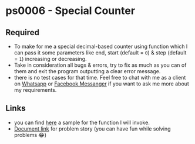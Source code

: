 # ps0006 - Special Counter

## Required
- To make for me a special decimal-based counter using function which I can pass it some parameters like end, start (default = `0`) & step (default = `1`) increasing or decreasing.
- Take in consideration all bugs & errors, try to fix as much as you can of them and exit the program outputting a clear error message.
- there is no test cases for that time. Feel free to chat with me as a client on [Whatsapp](https://wa.me/201553566100) or [Facebook Messanger](https://www.facebook.com/61560263336743/) if you want to ask me more about my requirements.

## Links
- you can find [here](./cpp_ps0006.cpp) a sample for the function I will invoke.
- [Document link](https://drive.google.com/file/d/1hvc-008yXYTjoF3UU7sbDEss6eQ2KC3p/view?usp=drive_link) for problem story (you can have fun while solving problems 😂)